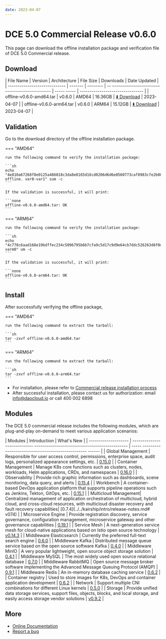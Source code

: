 ```yaml
---
date: 2023-04-07
---
```


# DCE 5.0 Commercial Release v0.6.0

This page can download the offline installation package and verification file of DCE 5.0 Commercial release.

## Download

| File Name | Version | Architecture | File Size | Downloads | Date Updated |
| ----------------------------- | ------- | -------- | -- ----------------------------------------------- | ----- ----- | -------------------------------- |
| offline-v0.6.0-amd64.tar | v0.6.0 | AMD64 | 16.36GB | [:arrow_down: Download](https://qiniu-download-public.daocloud.io/DaoCloud_Enterprise/dce5/offline-v0.6.0-amd64.tar) | 2023-04-07 |
| offline-v0.6.0-arm64.tar | v0.6.0 | ARM64 | 15.12GB | [:arrow_down: Download](https://qiniu-download-public.daocloud.io/DaoCloud_Enterprise/dce5/offline-v0.6.0-arm64.tar) | 2023-04-07 |

## Validation

Go to the download directory of the offline installation package.

=== "AMD64"

    run the following command to verify the installation package:

    ```sh
    echo "4e810a67268f8e0125a486018c3da8e8165d16cd0206d6d6e0560773caf8983cfe2b0827692e3ac6efbd26345c0bbfed58139ff01affd96d525b59f7967cec5d9 offline. var0-var1" sum -c
    ```

    If the validation is successful, it will print:

    ```none
    offline-v0.6.0-amd64.tar: OK
    ```

=== "ARM64"

    run the following command to verify the installation package:

    ```sh
    echo "4c778c6aad168e19bdffec234c5096795b6b7cfa9c5d17c9d9e64cb7ddc526263d6f0d863c631e2e4cc5d205866f29a69d9a38c92b8c751af0ed1db25304ba7d4.offline-varm0" um -c
    ```

    If the validation is successful, it will print:

    ```none
    offline-v0.6.0-arm64.tar: OK
    ```

## Install

After successfully verifying the offline package,

=== "AMD64"

    run the following command to extract the tarball:

    ```sh
    tar -zxvf offline-v0.6.0-amd64.tar
    ```

=== "ARM64"

    run the following command to extract the tarball:

    ```sh
    tar -zxvf offline-v0.6.0-arm64.tar
    ```

- For installation, please refer to [Commercial release installation process](../../install/commercial/start-install.md)
- After successful installation, please contact us for authorization: email info@daocloud.io or call 400 002 6898

## Modules

The DCE 5.0 commercial release includes the following modules, which are plug-and-play on-demand to meet various application scenarios:

| Modules | Introduction | What's New |
| -------------------- | ---------------------------- ----------------------------------------------- | ----- -------------------------------------------------- ------ |
| Global Management | Responsible for user access control, permissions, enterprise space, audit logs, personalized appearance settings, etc. | [0.15.0](../../ghippo/intro/release-notes.md#v0150) |
| Container Management | Manage K8s core functions such as clusters, nodes, workloads, Helm applications, CRDs, and namespaces | [0.16.0](../../kpanda/intro/release-notes.md#v0160) |
| Observability | Provide rich graphic information such as dashboards, scene monitoring, data query, and alerts | [0.15.4](../../insight/intro/releasenote.md#v0154) |
| Workbench | A container-based DevOps application platform that supports pipeline operations such as Jenkins, Tekton, GitOps, etc. | [0.15.1](../../amamba/intro/release-notes.md#v0151) |
| Multicloud Management| Centralized management of application orchestration of multicloud, hybrid cloud, and cross-cloud resources, with multicloud disaster recovery and fault recovery capabilities| [0.7.4](../../kairship/intro/release-notes.md# v074) |
| Microservice Engine | Provide registration discovery, service governance, configuration management, microservice gateway and other governance capabilities | [0.19.1](../../skoala/intro/release-notes.md#v0191) |
| Service Mesh | A next-generation service mesh for cloud-native applications based on Istio open source technology | [v0.14.3](../../mspider/intro/release-notes.md#v0143) |
| Middleware Elasticsearch | Currently the preferred full-text search engine | [0.6.0](../../middleware/elasticsearch/release-notes.md#v060) |
| Middleware Kafka | Distributed message queue service based on the open source software Kafka | [0.4.0](../../middleware/kafka/release-notes.md#v040) |
| Middleware MinIO | A very popular lightweight, open source object storage solution | [0.4.1](../../middleware/minio/release-notes.md#v041) |
| Middleware MySQL | The most widely used open source relational database | [0.7.0](../../middleware/mysql/release-notes.md#v070) |
| Middleware RabbitMQ | Open source message broker software implementing the Advanced Message Queuing Protocol (AMQP) | [0.9.1](../../middleware/rabbitmq/release-notes.md#v091) |
| Middleware Redis | An in-memory database caching service | [0.6.2](../../middleware/redis/release-notes.md#v062) |
| Container registry | Used to store images for K8s, DevOps and container application development | [0.6.2](../../kangaroo/release-notes.md#v062) |
| Network | Support multiple CNI combinations for different Linux kernels | [0.5.0](../../network/modules/spiderpool/releasenotes.md#v050) |
| Storage | Provide unified data storage services, support files, objects, blocks, and local storage, and easily access storage vendor solutions | [v0.9.2](../../storage/hwameistor/releasenotes.md#v092) |

## More

- [Online Documentation](../../dce/what.md)
- [Report a bug](https://github.com/DaoCloud/DaoCloud-docs/issues)
